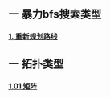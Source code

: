 #### 



## 一 暴力bfs搜索类型

#### [1. 重新规划路线](https://leetcode-cn.com/problems/reorder-routes-to-make-all-paths-lead-to-the-city-zero/)









## 一 拓扑类型

#### [ 1.01 矩阵](https://leetcode-cn.com/problems/01-matrix/)